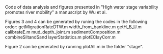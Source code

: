 Code of data analysis and figures presented in "High water stage variability promotes river mobility" a manuscript by Wu et al.

Figures 3 and 4 can be generated by runing the codes in the following order:
  getMigrationRateDTW.m
  width_from_bankline.m
  getH_B_U.m
  calibrateE.m
  mud_depth_joint.m
  sedimentComposition.m
  combineSiltandSand
  layerStatistics.m
  plotEClayCorr.m

Figure 2 can be generated by running plotAll.m in the folder "stage".
